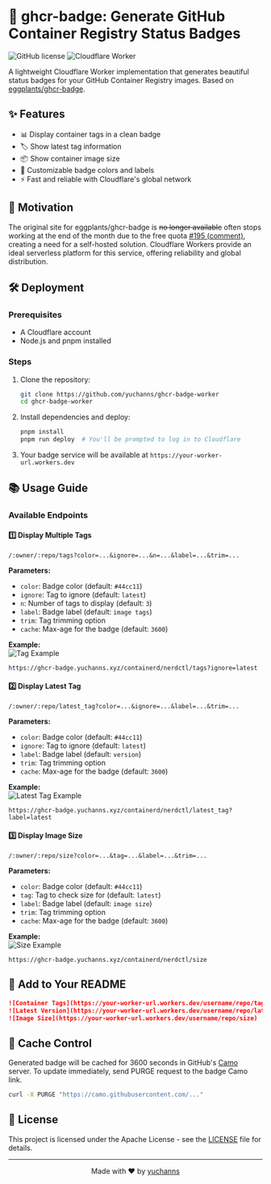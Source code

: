 # 🐙 ghcr-badge: Generate GitHub Container Registry Status Badges

![GitHub license](https://img.shields.io/github/license/yuchanns/ghcr-badge-worker?style=flat-square)
![Cloudflare Worker](https://img.shields.io/badge/Cloudflare-Worker-orange?style=flat-square&logo=cloudflare)

A lightweight Cloudflare Worker implementation that generates beautiful status badges for your GitHub Container Registry images. Based on [eggplants/ghcr-badge](https://github.com/eggplants/ghcr-badge).

## ✨ Features

- 📊 Display container tags in a clean badge
- 🏷️ Show latest tag information
- 📦 Show container image size
- 🎨 Customizable badge colors and labels
- ⚡ Fast and reliable with Cloudflare's global network

## 🤔 Motivation

The original site for eggplants/ghcr-badge is ~~no longer available~~ often stops working at the end of the month due to the free quota [#195 (comment)](https://github.com/eggplants/ghcr-badge/issues/195#issuecomment-2566003093), creating a need for a self-hosted solution. Cloudflare Workers provide an ideal serverless platform for this service, offering reliability and global distribution.

## 🛠️ Deployment

### Prerequisites
- A Cloudflare account
- Node.js and pnpm installed

### Steps

1. Clone the repository:
   ```bash
   git clone https://github.com/yuchanns/ghcr-badge-worker
   cd ghcr-badge-worker
   ```

2. Install dependencies and deploy:
   ```bash
   pnpm install
   pnpm run deploy  # You'll be prompted to log in to Cloudflare
   ```

3. Your badge service will be available at `https://your-worker-url.workers.dev`

## 📚 Usage Guide

### Available Endpoints

#### 1️⃣ Display Multiple Tags
```
/:owner/:repo/tags?color=...&ignore=...&n=...&label=...&trim=...
```

**Parameters:**
- `color`: Badge color (default: `#44cc11`)
- `ignore`: Tag to ignore (default: `latest`)
- `n`: Number of tags to display (default: `3`)
- `label`: Badge label (default: `image tags`)
- `trim`: Tag trimming option
- `cache`: Max-age for the badge (default: `3600`)

**Example:**  
![Tag Example](https://ghcr-badge.yuchanns.xyz/containerd/nerdctl/tags?ignore=latest)
```
https://ghcr-badge.yuchanns.xyz/containerd/nerdctl/tags?ignore=latest
```

#### 2️⃣ Display Latest Tag
```
/:owner/:repo/latest_tag?color=...&ignore=...&label=...&trim=...
```

**Parameters:**
- `color`: Badge color (default: `#44cc11`)
- `ignore`: Tag to ignore (default: `latest`)
- `label`: Badge label (default: `version`)
- `trim`: Tag trimming option
- `cache`: Max-age for the badge (default: `3600`)

**Example:**  
![Latest Tag Example](https://ghcr-badge.yuchanns.xyz/containerd/nerdctl/latest_tag?label=latest)
```
https://ghcr-badge.yuchanns.xyz/containerd/nerdctl/latest_tag?label=latest
```

#### 3️⃣ Display Image Size
```
/:owner/:repo/size?color=...&tag=...&label=...&trim=...
```

**Parameters:**
- `color`: Badge color (default: `#44cc11`)
- `tag`: Tag to check size for (default: `latest`)
- `label`: Badge label (default: `image size`)
- `trim`: Tag trimming option
- `cache`: Max-age for the badge (default: `3600`)

**Example:**  
![Size Example](https://ghcr-badge.yuchanns.xyz/containerd/nerdctl/size)
```
https://ghcr-badge.yuchanns.xyz/containerd/nerdctl/size
```

## 📝 Add to Your README

```markdown
![Container Tags](https://your-worker-url.workers.dev/username/repo/tags)
![Latest Version](https://your-worker-url.workers.dev/username/repo/latest_tag)
![Image Size](https://your-worker-url.workers.dev/username/repo/size)
```

## 🔄 Cache Control

Generated badge will be cached for 3600 seconds in GitHub's [Camo](https://github.com/atmos/camo) server. To update immediately, send PURGE request to the badge Camo link.

```bash
curl -X PURGE "https://camo.githubusercontent.com/..."
```

## 📄 License

This project is licensed under the Apache License - see the [LICENSE](LICENSE) file for details.

---

<p align="center">
  Made with ❤️ by <a href="https://github.com/yuchanns">yuchanns</a>
</p>
